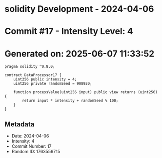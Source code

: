 ﻿# solidity Development - 2024-04-06
# Commit #17 - Intensity Level: 4
# Generated on: 2025-06-07 11:33:52
```solidity
pragma solidity ^0.8.0;

contract DataProcessor17 {
    uint256 public intensity = 4;
    uint256 private randomSeed = 908920;

    function processValue(uint256 input) public view returns (uint256) {
        return input * intensity + randomSeed % 100;
    }
}
```
## Metadata
- Date: 2024-04-06
- Intensity: 4
- Commit Number: 17
- Random ID: 1763559715
